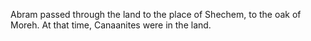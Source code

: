Abram passed through the land to the place of Shechem, to the oak of Moreh. At that time, Canaanites were in the land.